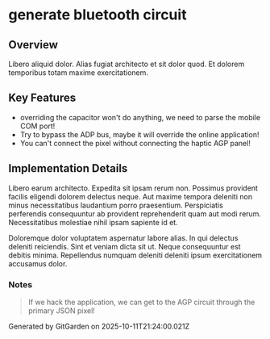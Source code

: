 # generate bluetooth circuit

## Overview
Libero aliquid dolor. Alias fugiat architecto et sit dolor quod. Et dolorem temporibus totam maxime exercitationem.

## Key Features
- overriding the capacitor won't do anything, we need to parse the mobile COM port!
- Try to bypass the ADP bus, maybe it will override the online application!
- You can't connect the pixel without connecting the haptic AGP panel!

## Implementation Details
Libero earum architecto. Expedita sit ipsam rerum non. Possimus provident facilis eligendi dolorem delectus neque. Aut maxime tempora deleniti non minus necessitatibus laudantium porro praesentium. Perspiciatis perferendis consequuntur ab provident reprehenderit quam aut modi rerum. Necessitatibus molestiae nihil ipsam sapiente id et.
 Doloremque dolor voluptatem aspernatur labore alias. In qui delectus deleniti reiciendis. Sint et veniam dicta sit ut. Neque consequuntur est debitis minima. Repellendus numquam deleniti deleniti ipsum exercitationem accusamus dolor.

### Notes
> If we hack the application, we can get to the AGP circuit through the primary JSON pixel!

Generated by GitGarden on 2025-10-11T21:24:00.021Z